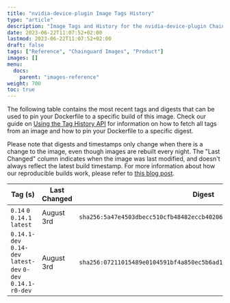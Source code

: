 ```yaml
---
title: "nvidia-device-plugin Image Tags History"
type: "article"
description: "Image Tags and History for the nvidia-device-plugin Chainguard Image"
date: 2023-06-22T11:07:52+02:00
lastmod: 2023-06-22T11:07:52+02:00
draft: false
tags: ["Reference", "Chainguard Images", "Product"]
images: []
menu:
  docs:
    parent: "images-reference"
weight: 700
toc: true
---
```


The following table contains the most recent tags and digests that can be used to pin your Dockerfile to a specific build of this image. Check our guide on [Using the Tag History API](/chainguard/chainguard-images/using-the-tag-history-api/) for information on how to fetch all tags from an image and how to pin your Dockerfile to a specific digest.

Please note that digests and timestamps only change when there is a change to the image, even though images are rebuilt every night. The "Last Changed" column indicates when the image was last modified, and doesn't always reflect the latest build timestamp. For more information about how our reproducible builds work, please refer to [this blog post](https://www.chainguard.dev/unchained/reproducing-chainguards-reproducible-image-builds).

| Tag (s)                                                       | Last Changed | Digest                                                                    |
|---------------------------------------------------------------|--------------|---------------------------------------------------------------------------|
|  `0.14` `0` `0.14.1` `latest`                                 | August 3rd   | `sha256:5a47e4503dbecc510cfb48482eccb402062c5891b20e4d71a23451afaf05b0ea` |
|  `0.14.1-dev` `0.14-dev` `latest-dev` `0-dev` `0.14.1-r0-dev` | August 3rd   | `sha256:07211015489e0104591bf4a850ec5b6ad1bf6ee618a80d32764d1404feab420a` |
